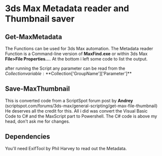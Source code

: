 # 3ds Max Metadata reader and Thumbnail saver

## **Get-MaxMetadata**
The Functions can be used for 3ds Max automation. The Metadata reader Function is a Command-line version of **MaxFind.exe** or within 3ds Max **File>File Properties...**.
At the bottom i left some code to list the output.

after running the Script any parameter can be read from the $Collection variable: **$Collection['GroupName']['Parameter']**

## **Save-MaxThumbnail**
This is converted code from a ScriptSpot forum post by **Andrey** (scriptspot.com/forums/3ds-max/general-scripting/get-max-file-thumbnail)
He deserves all the credit for this. All i did was convert the Visual Basic Code to C# and the MaxScript part to Powershell.
The C# code is above my head, don't ask me for changes.

## **Dependencies**
You'll need ExifTool by Phil Harvey to read out the Metadata.


